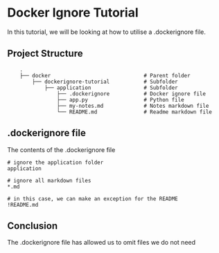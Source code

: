 # Docker Ignore Tutorial
In this tutorial, we will be looking at how to utilise a .dockerignore file.

## Project Structure
```
    .
    ├── docker                              # Parent folder
        ├── dockerignore-tutorial           # Subfolder
            ├── application                 # Subfolder 
                ├── .dockerignore           # Docker ignore file
                ├── app.py                  # Python file  
                ├── my-notes.md             # Notes markdown file
                └── README.md               # Readme markdown file
```

## .dockerignore file
The contents of the .dockerignore file
```
# ignore the application folder
application

# ignore all markdown files
*.md

# in this case, we can make an exception for the README
!README.md
```

## Conclusion
The .dockerignore file has allowed us to omit files we do not need

